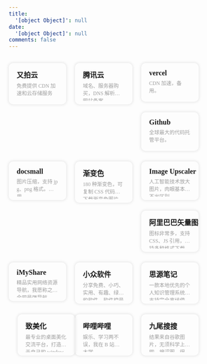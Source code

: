 ```yaml
---
title:
  '[object Object]': null
date:
  '[object Object]': null
comments: false
---
```

<script src="https://cdn.jsdelivr.net/npm/jquery@latest/dist/jquery.min.js"></script>
<style>
@font-face{font-family:'LXGW WenKai';src:url('font/LXGWWenKai-Regular.woff2') format('woff2'),url('font/LXGWWenKai-Regular.woff') format('woff');font-weight:normal;font-style:normal;font-display:swap}
.links-content{margin-top:1rem}
.link-navigation::after{content:" ";display:block;clear:both}
.card{position:relative;width:25%;padding:0;border-radius:10px;transition-duration:.3s;margin-bottom:1.5rem;margin-left:16px;display:block;float:left;box-shadow:0 0 6px 1px rgb(0 0 0 / 10%);background:transparent;overflow:hidden;border:none !important;padding:10px !important;padding-bottom:0 !important}
.card:hover:before,.card:focus:before,.card:active:before{-webkit-transform:translateX(0);transform:translateX(0)}
.card:before{content:"";position:absolute;z-index:-1;top:0;left:0;right:0;bottom:0;background-image:linear-gradient(to top,#e4f0f5 0%,#e4f0f5 100%);-webkit-transform:translateY(209px);transform:translateY(209px);-webkit-transition-property:transform;transition-property:transform;-webkit-transition-duration:0.25s;transition-duration:all 0.25s;-webkit-transition-timing-function:ease-out;transition-timing-function:ease-out}
.card:hover,.card:hover>.card-header a,.card:hover>.card-content a{transform:translateY(-10px)}
@media(max-width:567px){.card{margin-left:20px;width:calc((100% - 20px)/2)}
.card:nth-child(2n+1){margin-left:0}
.card:not(:nth-child(2n+1)){margin-left:20px}
}@media(min-width:567px){.card{margin-left:20px;width:calc((100% - 40px)/3)}
.card:nth-child(3n+1){margin-left:0}
.card:not(:nth-child(3n+1)){margin-left:40px}
}@media(min-width:768px){.card{margin-left:16px;width:calc((100% - 60px)/4)}
.card:nth-child(4n+1){margin-left:0}
.card:not(:nth-child(4n+1)){margin-left:20px}
}.card .card-header{display:block;padding:.25rem .5rem;font-weight:bolder;white-space:nowrap;font-family:'微软雅黑';font-size:16px;background-color:transparent;cursor:pointer;border:none}
.card .card-header a{text-decoration:none;border:0;overflow:hidden}
.card .card-header a:hover{color:#222222;text-decoration:none;border:0}
.card .card-content{font-family:'LXGW WenKai';display:block;text-align:left;margin:.5rem .5rem;margin-top:0;font-weight:500;font-size:smaller;color:#9e9e9e;height:44px;word-break:break-all;display:-webkit-box;-webkit-line-clamp:2;-webkit-box-orient:vertical;overflow:hidden}
.card .card-content a{font-style:normal;color:#222222;font-weight:500;text-decoration:none;border:0;overflow:hidden}
.stars_h2{color:#000}
</style>
<h2 class="stars_h2"> </h2>
<div><div class="links-content"><div class="link-navigation mine"><div class="card" onclick="window.open('https://console.upyun.com/dashboard/')"><div class="card-header"><div>又拍云</div></div><div class="card-content"><div>免费提供 CDN 加速和云存储服务</div></div></div><div class="card" onclick="window.open('https://console.cloud.tencent.com/')"><div class="card-header"><div>腾讯云</div></div><div class="card-content"><div>域名、服务器购买，DNS 解析，网站备案。</div></div></div><div class="card" onclick="window.open('https://vercel.com/dashboard')"><div class="card-header"><div>vercel</div></div><div class="card-content"><div>CDN 加速，备用。</div></div></div><div class="card" onclick="window.open('https://github.com/')"><div class="card-header"><div>Github</div></div><div class="card-content"><div>全球最大的代码托管平台。</div></div></div><div class="card" onclick="window.open('https://docsmall.com/image-compress')"><div class="card-header"><div>docsmall</div></div><div class="card-content"><div>图片压缩，支持 jpg、png 格式。主用。</div></div></div><div class="card" onclick="window.open('http://color.oulu.me/')"><div class="card-header"><div>渐变色</div></div><div class="card-content"><div>180 种渐变色，可复制 CSS 代码，下载渐变色图片。</div></div></div><div class="card" onclick="window.open('https://imgupscaler.com/')"><div class="card-header"><div>Image Upscaler</div></div><div class="card-content"><div>人工智能技术放大图片，肉眼基本看不出区别。</div></div></div><div class="card" onclick="window.open('https://www.iconfont.cn/')"><div class="card-header"><div>阿里巴巴矢量图标库</div></div><div class="card-content"><div>图标非常多，支持 CSS、JS 引用，支持多种格式下载。</div></div></div><div class="card" onclick="window.open('https://imyshare.com/')"><div class="card-header"><div> iMyShare</div></div><div class="card-content"><div>精品实用网络资源导航，我愿称之为全网最强导航。</div></div></div><div class="card" onclick="window.open('https://www.appinn.com/')"><div class="card-header"><div>小众软件</div></div><div class="card-content"><div>分享免费、小巧、实用、有趣、绿色的软件。软件控最爱。</div></div></div><div class="card" onclick="window.open('https://b3log.org/siyuan/')"><div class="card-header"><div>思源笔记</div></div><div class="card-content"><div>一款本地优先的个人知识管理系统，支持完全离线使用，同时也支持端到端加密同步。</div></div></div><div class="card" onclick="window.open('https://zhutix.com/')"><div class="card-header"><div>致美化</div></div><div class="card-content"><div>最专业的桌面美化交流平台，打造属于自己的 windows。</div></div></div><div class="card" onclick="window.open('https://www.bilibili.com/')"><div class="card-header"><div>哔哩哔哩</div></div><div class="card-content"><div>娱乐、学习两不误，我在 B 站上大学。</div></div></div><div class="card" onclick="window.open('https://gfsoso.soik.top/image.html')"><div class="card-header"><div>九尾搜搜</div></div><div class="card-content"><div>结果来自谷歌图片，无须科学上网。搜涩图，很准！</div></div></div></div></div></div>
<div><div class="links-content"><div class="link-navigation mine"></div></div></div>